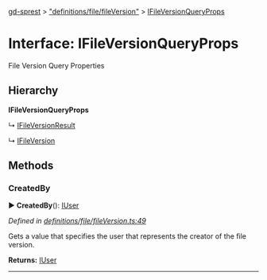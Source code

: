 [gd-sprest](../README.md) > ["definitions/file/fileVersion"](../modules/_definitions_file_fileversion_.md) > [IFileVersionQueryProps](../interfaces/_definitions_file_fileversion_.ifileversionqueryprops.md)



# Interface: IFileVersionQueryProps


File Version Query Properties

## Hierarchy

**IFileVersionQueryProps**

↳  [IFileVersionResult](_definitions_file_fileversion_.ifileversionresult.md)




↳  [IFileVersion](_definitions_file_fileversion_.ifileversion.md)









## Methods
<a id="createdby"></a>

###  CreatedBy

► **CreatedBy**(): [IUser](_definitions_user_user_.iuser.md)




*Defined in [definitions/file/fileVersion.ts:49](https://github.com/gunjandatta/sprest/blob/3de79f1/src/definitions/file/fileVersion.ts#L49)*



Gets a value that specifies the user that represents the creator of the file version.




**Returns:** [IUser](_definitions_user_user_.iuser.md)





___


